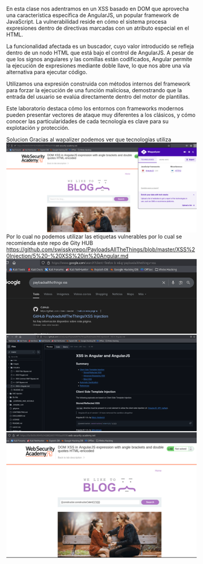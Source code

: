 En esta clase nos adentramos en un XSS basado en DOM que aprovecha una característica específica de AngularJS, un popular framework de JavaScript. La vulnerabilidad reside en cómo el sistema procesa expresiones dentro de directivas marcadas con un atributo especial en el HTML.

La funcionalidad afectada es un buscador, cuyo valor introducido se refleja dentro de un nodo HTML que está bajo el control de AngularJS. A pesar de que los signos angulares y las comillas están codificados, Angular permite la ejecución de expresiones mediante doble llave, lo que nos abre una vía alternativa para ejecutar código.

Utilizamos una expresión construida con métodos internos del framework para forzar la ejecución de una función maliciosa, demostrando que la entrada del usuario se evalúa directamente dentro del motor de plantillas.

Este laboratorio destaca cómo los entornos con frameworks modernos pueden presentar vectores de ataque muy diferentes a los clásicos, y cómo conocer las particularidades de cada tecnología es clave para su explotación y protección.

Solucion
Gracias al wapalizer podemos ver que tecnologias utiliza ![Pasted_image_20250708174644.png](Imagenes/Pasted_image_20250708174644.png)
Por lo cual no podemos utilizar las etiquetas vulnerables por lo cual se recomienda este repo de Gity HUB
https://github.com/swisskyrepo/PayloadsAllTheThings/blob/master/XSS%20Injection/5%20-%20XSS%20in%20Angular.md
![Pasted_image_20250708175334.png](Imagenes/Pasted_image_20250708175334.png)
![Pasted_image_20250708175542.png](Imagenes/Pasted_image_20250708175542.png)
![Pasted_image_20250708175641.png](Imagenes/Pasted_image_20250708175641.png)
